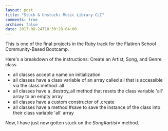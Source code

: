 ```yaml
---
layout: post
title: "Stuck & Unstuck: Music Library CLI"
comments: true
archive: false
date: 2017-08-24T10:30:28-04:00
---
```


This is one of the final projects in the Ruby track for the Flatiron School Community-Based Bootcamp. <br>

Here's a breakdown of the instructions: 
Create an Artist, Song, and Genre class
<ul>
	<li>all classes accept a name on initialization</li>
	<li>all classes have a class variable of an array called all that is accessible via the class method .all</li>
	<li>all classes have a .destroy_all method that resets the class variable 'all' array to an empty array</li>
	<li>all classes have a custom constructor of .create</li> 
	<li>all classes have a method #save to save the instance of the class into their class variable 'all' array</li>
</ul>

Now, I have just now gotten stuck on the <em>Song#artist=</em> method. 